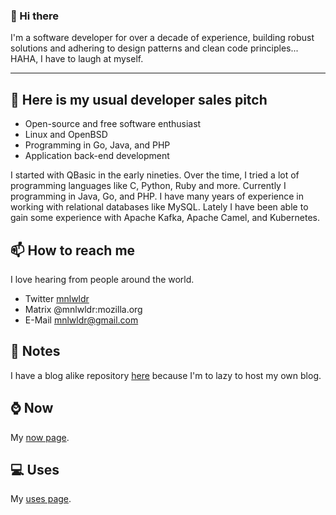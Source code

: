 ### 👋 Hi there 

I'm a software developer for over a decade of experience, building robust solutions and adhering to design patterns and clean code principles... HAHA, I have to laugh at myself. 

*******

## 🔭 Here is my usual developer sales pitch

* Open-source and free software enthusiast
* Linux and OpenBSD
* Programming in Go, Java, and PHP
* Application back-end development

I started with QBasic in the early nineties. Over the time, I tried a lot of programming languages like C, Python, Ruby and more. Currently I programming in Java, Go, and PHP. I have many years of experience in working with relational databases like MySQL. Lately I have been able to gain some experience with Apache Kafka, Apache Camel, and Kubernetes. 

## 📫 How to reach me

I love hearing from people around the world.

* Twitter [mnlwldr](https://www.twitter.com/mnlwldr)
* Matrix @mnlwldr:mozilla.org
* E-Mail [mnlwldr@gmail.com](mailto:mnlwldr@gmail.com)

## :memo: Notes

I have a blog alike repository [here](https://github.com/mnlwldr/notes/blob/main/README.md) because I'm to lazy to host my own blog.

## :watch: Now

My [now page](https://github.com/mnlwldr/now/blob/main/Readme.md).

## :computer: Uses

My [uses page](https://github.com/mnlwldr/uses/blob/main/Readme.md).
